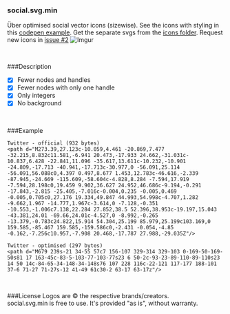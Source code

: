 ### social.svg.min
Über optimised social vector icons (sizewise). See the icons with styling in this [codepen example](http://codepen.io/larsenwork/pen/admEZM). Get the separate svgs from the [icons folder](https://github.com/larsenwork/social.svg.min/tree/master/icons). Request new icons in [issue #2](https://github.com/larsenwork/social.svg.min/issues/2)
![Imgur](http://i.imgur.com/cXCRcdj.png)

<p>&nbsp;</p>

###Description
- [x] Fewer nodes and handles
- [x] Fewer nodes with only one handle
- [x] Only integers
- [x] No background

<p>&nbsp;</p>

###Example
```
Twitter - official (932 bytes)
<path d="M273.39,27.123c-10.059,4.461 -20.869,7.477 -32.215,8.832c11.581,-6.941 20.473,-17.933 24.662,-31.031c-10.837,6.428 -22.841,11.096 -35.617,13.611c-10.232,-10.901 -24.809,-17.713 -40.941,-17.713c-30.977,0 -56.091,25.114 -56.091,56.088c0,4.397 0.497,8.677 1.453,12.783c-46.616,-2.339 -87.945,-24.669 -115.609,-58.604c-4.828,8.284 -7.594,17.919 -7.594,28.198c0,19.459 9.902,36.627 24.952,46.686c-9.194,-0.291 -17.843,-2.815 -25.405,-7.016c-0.004,0.235 -0.005,0.469 -0.005,0.705c0,27.176 19.334,49.847 44.993,54.998c-4.707,1.282 -9.662,1.967 -14.777,1.967c-3.614,0 -7.128,-0.351 -10.553,-1.006c7.138,22.284 27.852,38.5 52.396,38.953c-19.197,15.043 -43.381,24.01 -69.66,24.01c-4.527,0 -8.992,-0.265 -13.379,-0.783c24.822,15.914 54.304,25.199 85.979,25.199c103.169,0 159.585,-85.467 159.585,-159.586c0,-2.431 -0.054,-4.85 -0.162,-7.256c10.957,-7.908 20.468,-17.787 27.988,-29.035Z"/>

Twitter - optimised (297 bytes)
<path d="M679 239s-21 34-55 57c7 156-107 329-314 329-103 0-169-50-169-50s81 17 163-45c-83-5-103-77-103-77s23 6 50-2c-93-23-89-110-89-110s23 14 50 14c-84-65-34-148-34-148s76 107 228 116c-22-121 117-177 188-101 37-6 71-27 71-27s-12 41-49 61c30-2 63-17 63-17z"/>
```

<p>&nbsp;</p>

###License
Logos are © the respective brands/creators.  
social.svg.min is free to use. It's provided "as is", without warranty.  
